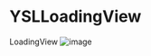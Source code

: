 # YSLLoadingView
LoadingView
![image](https://github.com/whathegithub/YSLLoadingView/loadview.gif )
